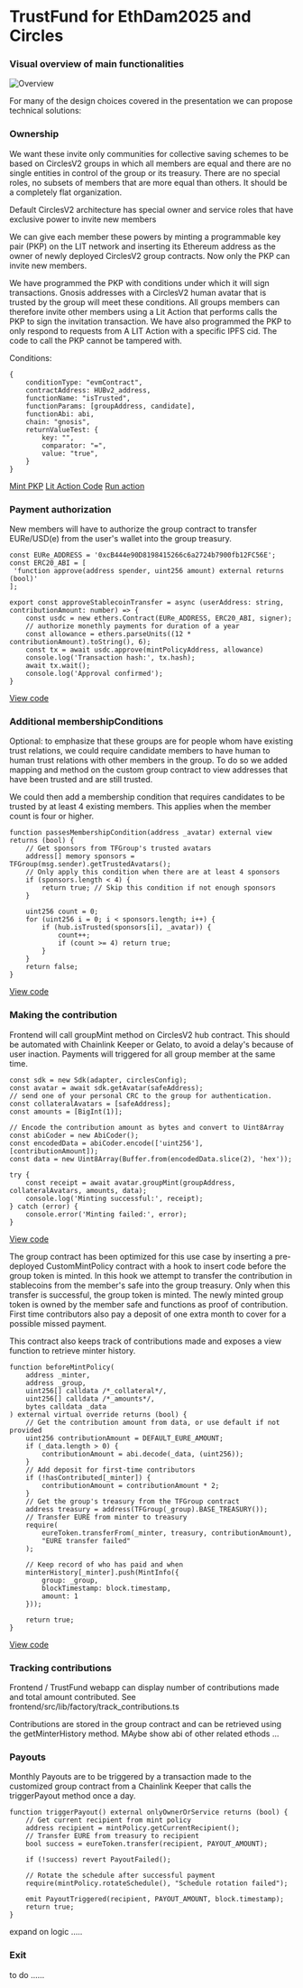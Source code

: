 # TrustFund for EthDam2025 and Circles


### Visual overview of main functionalities

![Overview](./trustfund.excalidraw.png)

For many of the design choices covered in the presentation we can propose technical solutions: 

### Ownership

We want these invite only communities for collective saving schemes to be based on CirclesV2 groups in which all members are equal and there are no single entities in control of the group or its treasury. There are no special roles, no subsets of members that are more equal than others. It should be a completely flat organization.

Default CirclesV2 architecture has special owner and service roles that have exclusive power to invite new members

We can give each member these powers by minting a programmable key pair (PKP) on the LIT network and inserting its Ethereum address as the owner of newly deployed CirclesV2 group contracts. Now only the PKP can invite new members. 

We have programmed the PKP with conditions under which it will sign transactions. Gnosis addresses with a CirclesV2 human avatar that is trusted by the group will meet these conditions. All groups members can therefore invite other members using a Lit Action that performs calls the PKP to sign the invitation transaction. We have also programmed the PKP to only respond to requests from A LIT Action with a specific IPFS cid. The code to call the PKP cannot be tampered with.

Conditions: 

```
{
	conditionType: "evmContract",
	contractAddress: HUBv2_address,
	functionName: "isTrusted",
	functionParams: [groupAddress, candidate],
	functionAbi: abi,
	chain: "gnosis",
	returnValueTest: {
		key: "",
		comparator: "=",
		value: "true",
	}
}
```

[Mint PKP](protocol/scripts/pkp-mint.ts)
[Lit Action Code](lit/src/invite)
[Run action](lit/scripts/run-action.ts)

### Payment authorization

New members will have to authorize the group contract to transfer EURe/USD(e) from the user's wallet into the group treasury.

```
const EURe_ADDRESS = '0xcB444e90D8198415266c6a2724b7900fb12FC56E';
const ERC20_ABI = [
 'function approve(address spender, uint256 amount) external returns (bool)'
];

export const approveStablecoinTransfer = async (userAddress: string, contributionAmount: number) => {
	const usdc = new ethers.Contract(EURe_ADDRESS, ERC20_ABI, signer);
	// authorize monethly payments for duration of a year
	const allowance = ethers.parseUnits((12 * contributionAmount).toString(), 6);
	const tx = await usdc.approve(mintPolicyAddress, allowance)
	console.log('Transaction hash:', tx.hash);
	await tx.wait();
	console.log('Approval confirmed');
}
```

[View code](frontend/src/lib/factory/authorize_payments.ts)

### Additional membershipConditions

Optional: to emphasize that these groups are for people whom have existing trust relations, we could require candidate members to have human to human trust relations with other members in the group. To do so we added mapping and method on the custom group contract to view addresses that have been trusted and are still trusted. 

We could then add a membership condition that requires candidates to be trusted by at least 4 existing members. This applies when the member count is four or higher.

```
function passesMembershipCondition(address _avatar) external view returns (bool) {
	// Get sponsors from TFGroup's trusted avatars
	address[] memory sponsors = TFGroup(msg.sender).getTrustedAvatars();
	// Only apply this condition when there are at least 4 sponsors
	if (sponsors.length < 4) {
		return true; // Skip this condition if not enough sponsors
	}

	uint256 count = 0;
	for (uint256 i = 0; i < sponsors.length; i++) {
		if (hub.isTrusted(sponsors[i], _avatar)) {
			count++;
			if (count >= 4) return true;
		}
	}
	return false;
}
```

[View code](custom-contracts/sol/implementations/TrustedByFour.sol)

### Making the contribution

Frontend will call groupMint method on CirclesV2 hub contract. This should be automated with Chainlink Keeper or Gelato, to avoid a delay's because of user inaction. Payments will triggered for all group member at the same time.

```
const sdk = new Sdk(adapter, circlesConfig);
const avatar = await sdk.getAvatar(safeAddress);
// send one of your personal CRC to the group for authentication.
const collateralAvatars = [safeAddress];
const amounts = [BigInt(1)];

// Encode the contribution amount as bytes and convert to Uint8Array
const abiCoder = new AbiCoder();
const encodedData = abiCoder.encode(['uint256'], [contributionAmount]);
const data = new Uint8Array(Buffer.from(encodedData.slice(2), 'hex'));

try {
	const receipt = await avatar.groupMint(groupAddress, collateralAvatars, amounts, data);
	console.log('Minting successful:', receipt);
} catch (error) {
	console.error('Minting failed:', error);
}
```

[View code](frontend/src/lib/factory/groupMint.ts)

The group contract has been optimized for this use case by inserting a pre-deployed CustomMintPolicy contract with a hook to insert code before the group token is minted. In this hook we attempt to transfer the contribution in stablecoins from the member's safe into the group treasury. Only when this transfer is successful, the group token is minted. The newly minted group token is owned by the member safe and functions as proof of contribution. First time contributors also pay a deposit of one extra month to cover for a possible missed payment.

This contract also keeps track of contributions made and exposes a view function to retrieve minter history.  

```
function beforeMintPolicy(
	address _minter,
	address _group,
	uint256[] calldata /*_collateral*/,
	uint256[] calldata /*_amounts*/,
	bytes calldata _data
) external virtual override returns (bool) {
	// Get the contribution amount from data, or use default if not provided
	uint256 contributionAmount = DEFAULT_EURE_AMOUNT;
	if (_data.length > 0) {
		contributionAmount = abi.decode(_data, (uint256));
	}
	// Add deposit for first-time contributors
	if (!hasContributed[_minter]) {
		contributionAmount = contributionAmount * 2;
	}
	// Get the group's treasury from the TFGroup contract
	address treasury = address(TFGroup(_group).BASE_TREASURY());
	// Transfer EURE from minter to treasury
	require(
		eureToken.transferFrom(_minter, treasury, contributionAmount),
		"EURE transfer failed"
	);

	// Keep record of who has paid and when
	minterHistory[_minter].push(MintInfo({
		group: _group,
		blockTimestamp: block.timestamp,
		amount: 1
	}));
	
	return true;
}
```


[View code](custom-contracts/sol/implementations/CustomMintPolicy.sol)

### Tracking contributions

Frontend / TrustFund webapp can display number of contributions made and total amount contributed. See frontend/src/lib/factory/track_contributions.ts

Contributions are stored in the group contract and can be retrieved using the getMinterHistory method. MAybe show abi of other related ethods ... 


### Payouts

Monthly Payouts are to be triggered by a transaction made to the customized group contract from a Chainlink Keeper that calls the triggerPayout method once a day. 


```
function triggerPayout() external onlyOwnerOrService returns (bool) {
	// Get current recipient from mint policy
	address recipient = mintPolicy.getCurrentRecipient();
	// Transfer EURE from treasury to recipient
	bool success = eureToken.transfer(recipient, PAYOUT_AMOUNT);

	if (!success) revert PayoutFailed();
	
	// Rotate the schedule after successful payment
	require(mintPolicy.rotateSchedule(), "Schedule rotation failed");
	
	emit PayoutTriggered(recipient, PAYOUT_AMOUNT, block.timestamp);
	return true;
}
```

expand on logic ..... 



### Exit 

to do ......